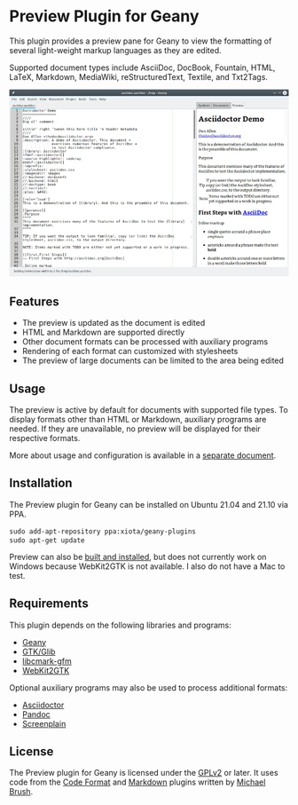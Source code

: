 # Preview Plugin for Geany

This plugin provides a preview pane for Geany to view the formatting of several light-weight markup languages as they are edited.

Supported document types include AsciiDoc, DocBook, Fountain, HTML, LaTeX, Markdown, MediaWiki, reStructuredText, Textile, and Txt2Tags.
 
![screenshot](docs/screenshot-908.jpg)

## Features

* The preview is updated as the document is edited
* HTML and Markdown are supported directly
* Other document formats can be processed with auxiliary programs
* Rendering of each format can customized with stylesheets
* The preview of large documents can be limited to the area being edited

## Usage

The preview is active by default for documents with supported file types.  To display formats other than HTML or Markdown, auxiliary programs are needed.  If they are unavailable, no preview will be displayed for their respective formats.

More about usage and configuration is available in a [separate document](docs/Questions_and_Answers.md).

## Installation

The Preview plugin for Geany can be installed on Ubuntu 21.04 and 21.10 via PPA.
```
sudo add-apt-repository ppa:xiota/geany-plugins
sudo apt-get update
```

Preview can also be [built and installed](docs/Building_and_Installing.md), but does not currently work on Windows because WebKit2GTK is not available.  I also do not have a Mac to test.

## Requirements

This plugin depends on the following libraries and programs:

* [Geany](https://geany.org/)
* [GTK/Glib](http://www.gtk.org)
* [libcmark-gfm](https://github.com/github/cmark-gfm)
* [WebKit2GTK](http://webkitgtk.org)

Optional auxiliary programs may also be used to process additional formats:

* [Asciidoctor](https://asciidoctor.org/)
* [Pandoc](https://pandoc.org/)
* [Screenplain](https://github.com/vilcans/screenplain)

## License

The Preview plugin for Geany is licensed under the [GPLv2](COPYING) or later.  It uses code from the [Code Format](https://github.com/codebrainz/code-format/) and [Markdown](https://plugins.geany.org/markdown.html) plugins written by [Michael Brush](https://github.com/codebrainz).
